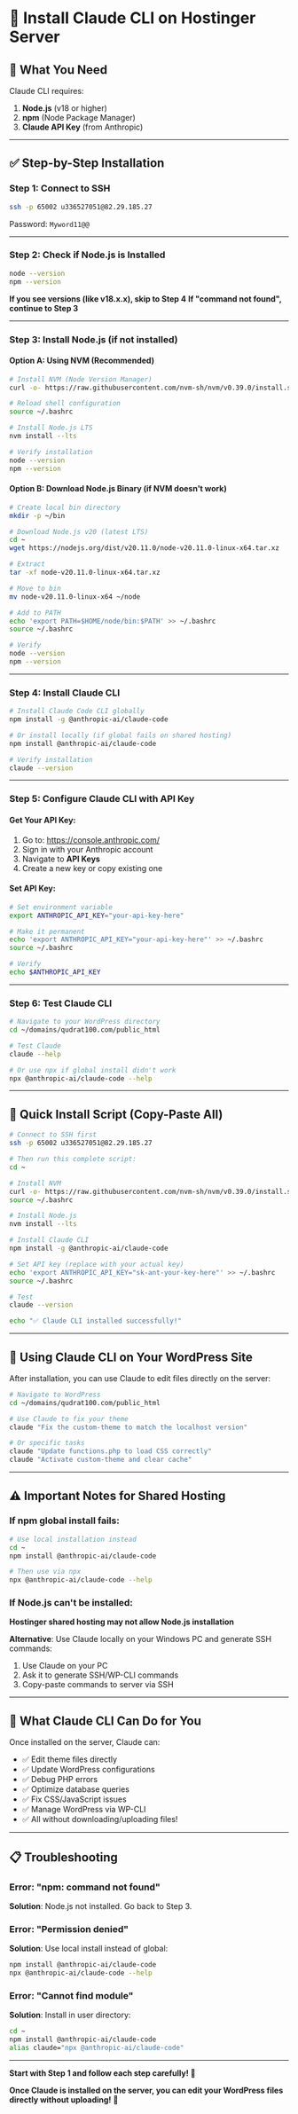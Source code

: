 # 🤖 Install Claude CLI on Hostinger Server

## 🎯 What You Need

Claude CLI requires:
1. **Node.js** (v18 or higher)
2. **npm** (Node Package Manager)
3. **Claude API Key** (from Anthropic)

---

## ✅ Step-by-Step Installation

### Step 1: Connect to SSH
```bash
ssh -p 65002 u336527051@82.29.185.27
```
Password: `Myword11@@`

---

### Step 2: Check if Node.js is Installed
```bash
node --version
npm --version
```

**If you see versions (like v18.x.x), skip to Step 4**
**If "command not found", continue to Step 3**

---

### Step 3: Install Node.js (if not installed)

#### Option A: Using NVM (Recommended)
```bash
# Install NVM (Node Version Manager)
curl -o- https://raw.githubusercontent.com/nvm-sh/nvm/v0.39.0/install.sh | bash

# Reload shell configuration
source ~/.bashrc

# Install Node.js LTS
nvm install --lts

# Verify installation
node --version
npm --version
```

#### Option B: Download Node.js Binary (if NVM doesn't work)
```bash
# Create local bin directory
mkdir -p ~/bin

# Download Node.js v20 (latest LTS)
cd ~
wget https://nodejs.org/dist/v20.11.0/node-v20.11.0-linux-x64.tar.xz

# Extract
tar -xf node-v20.11.0-linux-x64.tar.xz

# Move to bin
mv node-v20.11.0-linux-x64 ~/node

# Add to PATH
echo 'export PATH=$HOME/node/bin:$PATH' >> ~/.bashrc
source ~/.bashrc

# Verify
node --version
npm --version
```

---

### Step 4: Install Claude CLI
```bash
# Install Claude Code CLI globally
npm install -g @anthropic-ai/claude-code

# Or install locally (if global fails on shared hosting)
npm install @anthropic-ai/claude-code

# Verify installation
claude --version
```

---

### Step 5: Configure Claude CLI with API Key

#### Get Your API Key:
1. Go to: https://console.anthropic.com/
2. Sign in with your Anthropic account
3. Navigate to **API Keys**
4. Create a new key or copy existing one

#### Set API Key:
```bash
# Set environment variable
export ANTHROPIC_API_KEY="your-api-key-here"

# Make it permanent
echo 'export ANTHROPIC_API_KEY="your-api-key-here"' >> ~/.bashrc
source ~/.bashrc

# Verify
echo $ANTHROPIC_API_KEY
```

---

### Step 6: Test Claude CLI
```bash
# Navigate to your WordPress directory
cd ~/domains/qudrat100.com/public_html

# Test Claude
claude --help

# Or use npx if global install didn't work
npx @anthropic-ai/claude-code --help
```

---

## 🚀 Quick Install Script (Copy-Paste All)

```bash
# Connect to SSH first
ssh -p 65002 u336527051@82.29.185.27

# Then run this complete script:
cd ~

# Install NVM
curl -o- https://raw.githubusercontent.com/nvm-sh/nvm/v0.39.0/install.sh | bash
source ~/.bashrc

# Install Node.js
nvm install --lts

# Install Claude CLI
npm install -g @anthropic-ai/claude-code

# Set API key (replace with your actual key)
echo 'export ANTHROPIC_API_KEY="sk-ant-your-key-here"' >> ~/.bashrc
source ~/.bashrc

# Test
claude --version

echo "✅ Claude CLI installed successfully!"
```

---

## 🔧 Using Claude CLI on Your WordPress Site

After installation, you can use Claude to edit files directly on the server:

```bash
# Navigate to WordPress
cd ~/domains/qudrat100.com/public_html

# Use Claude to fix your theme
claude "Fix the custom-theme to match the localhost version"

# Or specific tasks
claude "Update functions.php to load CSS correctly"
claude "Activate custom-theme and clear cache"
```

---

## ⚠️ Important Notes for Shared Hosting

### If npm global install fails:
```bash
# Use local installation instead
cd ~
npm install @anthropic-ai/claude-code

# Then use via npx
npx @anthropic-ai/claude-code --help
```

### If Node.js can't be installed:
**Hostinger shared hosting may not allow Node.js installation**

**Alternative**: Use Claude locally on your Windows PC and generate SSH commands:
1. Use Claude on your PC
2. Ask it to generate SSH/WP-CLI commands
3. Copy-paste commands to server via SSH

---

## 🎯 What Claude CLI Can Do for You

Once installed on the server, Claude can:
- ✅ Edit theme files directly
- ✅ Update WordPress configurations
- ✅ Debug PHP errors
- ✅ Optimize database queries
- ✅ Fix CSS/JavaScript issues
- ✅ Manage WordPress via WP-CLI
- ✅ All without downloading/uploading files!

---

## 📋 Troubleshooting

### Error: "npm: command not found"
**Solution**: Node.js not installed. Go back to Step 3.

### Error: "Permission denied"
**Solution**: Use local install instead of global:
```bash
npm install @anthropic-ai/claude-code
npx @anthropic-ai/claude-code --help
```

### Error: "Cannot find module"
**Solution**: Install in user directory:
```bash
cd ~
npm install @anthropic-ai/claude-code
alias claude="npx @anthropic-ai/claude-code"
```

---

**Start with Step 1 and follow each step carefully! 🚀**

**Once Claude is installed on the server, you can edit your WordPress files directly without uploading! 🎉**
